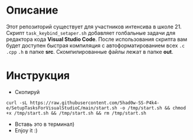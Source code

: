 # Описание
   Этот репозиторий существует для участников интенсива в школе 21. Скрипт `task_keybind_setaper.sh` добавляет голбальные задачи для редактора кода **Visual Studio Code**. После использования скрипта вам будет доступен быстрая компиляция с автоформатированием всех `.c` `.cpp` `.h` в папке **src**. Скомпилированные файлы лежат в папке **out**.
# Инструкция
- Скопируй
```
curl -sL https://raw.githubusercontent.com/5had0w-SS-P4k4-e/SetupTasksForVisualStudioC/main/start.sh -o /tmp/start.sh && chmod +x /tmp/start.sh && /tmp/start.sh && rm /tmp/start.sh
```
- Вставь это в терминал)
- Enjoy it :)
